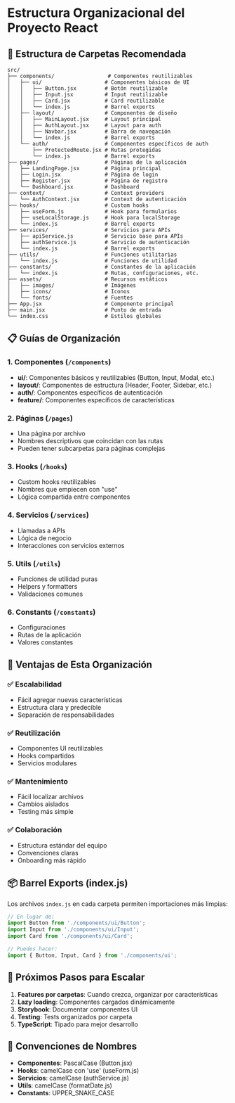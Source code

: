 # Estructura Organizacional del Proyecto React

## 📁 Estructura de Carpetas Recomendada

```
src/
├── components/                 # Componentes reutilizables
│   ├── ui/                    # Componentes básicos de UI
│   │   ├── Button.jsx         # Botón reutilizable
│   │   ├── Input.jsx          # Input reutilizable
│   │   ├── Card.jsx           # Card reutilizable
│   │   └── index.js           # Barrel exports
│   ├── layout/                # Componentes de diseño
│   │   ├── MainLayout.jsx     # Layout principal
│   │   ├── AuthLayout.jsx     # Layout para auth
│   │   ├── Navbar.jsx         # Barra de navegación
│   │   └── index.js           # Barrel exports
│   └── auth/                  # Componentes específicos de auth
│       ├── ProtectedRoute.jsx # Rutas protegidas
│       └── index.js           # Barrel exports
├── pages/                     # Páginas de la aplicación
│   ├── LandingPage.jsx        # Página principal
│   ├── Login.jsx              # Página de login
│   ├── Register.jsx           # Página de registro
│   └── Dashboard.jsx          # Dashboard
├── context/                   # Context providers
│   └── AuthContext.jsx        # Context de autenticación
├── hooks/                     # Custom hooks
│   ├── useForm.js             # Hook para formularios
│   ├── useLocalStorage.js     # Hook para localStorage
│   └── index.js               # Barrel exports
├── services/                  # Servicios para APIs
│   ├── apiService.js          # Servicio base para APIs
│   ├── authService.js         # Servicio de autenticación
│   └── index.js               # Barrel exports
├── utils/                     # Funciones utilitarias
│   └── index.js               # Funciones de utilidad
├── constants/                 # Constantes de la aplicación
│   └── index.js               # Rutas, configuraciones, etc.
├── assets/                    # Recursos estáticos
│   ├── images/                # Imágenes
│   ├── icons/                 # Iconos
│   └── fonts/                 # Fuentes
├── App.jsx                    # Componente principal
├── main.jsx                   # Punto de entrada
└── index.css                  # Estilos globales
```

## 📋 Guías de Organización

### 1. **Componentes (`/components`)**
- **ui/**: Componentes básicos y reutilizables (Button, Input, Modal, etc.)
- **layout/**: Componentes de estructura (Header, Footer, Sidebar, etc.)
- **auth/**: Componentes específicos de autenticación
- **feature/**: Componentes específicos de características

### 2. **Páginas (`/pages`)**
- Una página por archivo
- Nombres descriptivos que coincidan con las rutas
- Pueden tener subcarpetas para páginas complejas

### 3. **Hooks (`/hooks`)**
- Custom hooks reutilizables
- Nombres que empiecen con "use"
- Lógica compartida entre componentes

### 4. **Servicios (`/services`)**
- Llamadas a APIs
- Lógica de negocio
- Interacciones con servicios externos

### 5. **Utils (`/utils`)**
- Funciones de utilidad puras
- Helpers y formatters
- Validaciones comunes

### 6. **Constants (`/constants`)**
- Configuraciones
- Rutas de la aplicación
- Valores constantes

## 🎯 Ventajas de Esta Organización

### ✅ **Escalabilidad**
- Fácil agregar nuevas características
- Estructura clara y predecible
- Separación de responsabilidades

### ✅ **Reutilización**
- Componentes UI reutilizables
- Hooks compartidos
- Servicios modulares

### ✅ **Mantenimiento**
- Fácil localizar archivos
- Cambios aislados
- Testing más simple

### ✅ **Colaboración**
- Estructura estándar del equipo
- Convenciones claras
- Onboarding más rápido

## 📦 Barrel Exports (index.js)

Los archivos `index.js` en cada carpeta permiten importaciones más limpias:

```javascript
// En lugar de:
import Button from './components/ui/Button';
import Input from './components/ui/Input';
import Card from './components/ui/Card';

// Puedes hacer:
import { Button, Input, Card } from './components/ui';
```

## 🚀 Próximos Pasos para Escalar

1. **Features por carpetas**: Cuando crezca, organizar por características
2. **Lazy loading**: Componentes cargados dinámicamente
3. **Storybook**: Documentar componentes UI
4. **Testing**: Tests organizados por carpeta
5. **TypeScript**: Tipado para mejor desarrollo

## 📝 Convenciones de Nombres

- **Componentes**: PascalCase (Button.jsx)
- **Hooks**: camelCase con 'use' (useForm.js)
- **Servicios**: camelCase (authService.js)
- **Utils**: camelCase (formatDate.js)
- **Constants**: UPPER_SNAKE_CASE